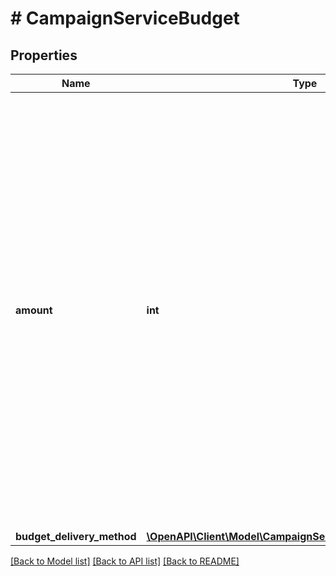 # # CampaignServiceBudget

## Properties

Name | Type | Description | Notes
------------ | ------------- | ------------- | -------------
**amount** | **int** | &lt;div lang&#x3D;\&quot;ja\&quot;&gt; キャンペーンの一日あたりの予算（一日単位の利用金額）です。&lt;br&gt; このフィールドは、ADDおよびSET時に省略可能となり、REMOVE時は無視されます。&lt;br&gt; budgetDeliveryMethodがSTANDARDの場合はADDおよびSET時に必須です。&lt;br&gt; ※目的ありの場合、ADD時に必須となります。 &lt;/div&gt; &lt;div lang&#x3D;\&quot;en\&quot;&gt; The daily budget. &lt;br&gt; This field is optional in ADD and SET operation, and will be ignored in REMOVE operation. &lt;br&gt; This field is required in ADD and SET operation if budgetDeliveryMethod is STANDARD.&lt;br&gt; *For campaigns with campaign goal, this field is required in ADD operation. &lt;/div&gt; | [optional]
**budget_delivery_method** | [**\OpenAPI\Client\Model\CampaignServiceBudgetDeliveryMethod**](CampaignServiceBudgetDeliveryMethod.md) |  | [optional]

[[Back to Model list]](../../README.md#models) [[Back to API list]](../../README.md#endpoints) [[Back to README]](../../README.md)
